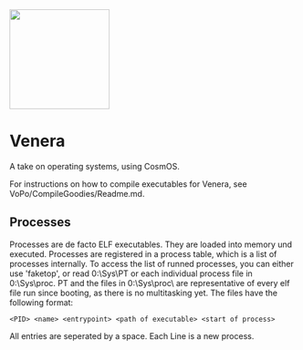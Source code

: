 <img src="https://th.bing.com/th/id/OIG2.NKZTAfcTfxiSzuUPiUPP?pid=ImgGn" width="175">


# Venera
A take on operating systems, using CosmOS. 

For instructions on how to compile executables for Venera, see VoPo/CompileGoodies/Readme.md.


## Processes
Processes are de facto ELF executables. They are loaded into memory und executed. 
Processes are registered in a process table, which is a list of processes internally.
To access the list of runned processes, you can either use 'faketop', or read 0:\Sys\PT or each individual process file in 0:\Sys\proc\.
PT and the files in 0:\Sys\proc\ are representative of every elf file run since booting, as there is no multitasking yet.
The files have the following format:
```
<PID> <name> <entrypoint> <path of executable> <start of process>
```

All entries are seperated by a space. Each Line is a new process.